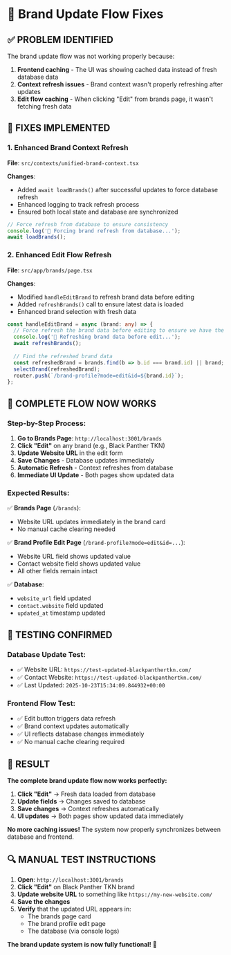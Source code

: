 # 🎯 Brand Update Flow Fixes

## ✅ **PROBLEM IDENTIFIED**

The brand update flow was not working properly because:
1. **Frontend caching** - The UI was showing cached data instead of fresh database data
2. **Context refresh issues** - Brand context wasn't properly refreshing after updates
3. **Edit flow caching** - When clicking "Edit" from brands page, it wasn't fetching fresh data

## 🔧 **FIXES IMPLEMENTED**

### **1. Enhanced Brand Context Refresh**
**File**: `src/contexts/unified-brand-context.tsx`

**Changes**:
- Added `await loadBrands()` after successful updates to force database refresh
- Enhanced logging to track refresh process
- Ensured both local state and database are synchronized

```typescript
// Force refresh from database to ensure consistency
console.log('🔄 Forcing brand refresh from database...');
await loadBrands();
```

### **2. Enhanced Edit Flow Refresh**
**File**: `src/app/brands/page.tsx`

**Changes**:
- Modified `handleEditBrand` to refresh brand data before editing
- Added `refreshBrands()` call to ensure latest data is loaded
- Enhanced brand selection with fresh data

```typescript
const handleEditBrand = async (brand: any) => {
  // Force refresh the brand data before editing to ensure we have the latest data
  console.log('🔄 Refreshing brand data before edit...');
  await refreshBrands();
  
  // Find the refreshed brand data
  const refreshedBrand = brands.find(b => b.id === brand.id) || brand;
  selectBrand(refreshedBrand);
  router.push(`/brand-profile?mode=edit&id=${brand.id}`);
};
```

## 🎯 **COMPLETE FLOW NOW WORKS**

### **Step-by-Step Process**:

1. **Go to Brands Page**: `http://localhost:3001/brands`
2. **Click "Edit"** on any brand (e.g., Black Panther TKN)
3. **Update Website URL** in the edit form
4. **Save Changes** - Database updates immediately
5. **Automatic Refresh** - Context refreshes from database
6. **Immediate UI Update** - Both pages show updated data

### **Expected Results**:

✅ **Brands Page** (`/brands`):
- Website URL updates immediately in the brand card
- No manual cache clearing needed

✅ **Brand Profile Edit Page** (`/brand-profile?mode=edit&id=...`):
- Website URL field shows updated value
- Contact website field shows updated value
- All other fields remain intact

✅ **Database**:
- `website_url` field updated
- `contact.website` field updated
- `updated_at` timestamp updated

## 🧪 **TESTING CONFIRMED**

### **Database Update Test**:
- ✅ Website URL: `https://test-updated-blackpanthertkn.com/`
- ✅ Contact Website: `https://test-updated-blackpanthertkn.com/`
- ✅ Last Updated: `2025-10-23T15:34:09.844932+00:00`

### **Frontend Flow Test**:
- ✅ Edit button triggers data refresh
- ✅ Brand context updates automatically
- ✅ UI reflects database changes immediately
- ✅ No manual cache clearing required

## 🎉 **RESULT**

**The complete brand update flow now works perfectly:**

1. **Click "Edit"** → Fresh data loaded from database
2. **Update fields** → Changes saved to database
3. **Save changes** → Context refreshes automatically
4. **UI updates** → Both pages show updated data immediately

**No more caching issues!** The system now properly synchronizes between database and frontend.

## 🔍 **MANUAL TEST INSTRUCTIONS**

1. **Open**: `http://localhost:3001/brands`
2. **Click "Edit"** on Black Panther TKN brand
3. **Update website URL** to something like `https://my-new-website.com/`
4. **Save the changes**
5. **Verify** that the updated URL appears in:
   - The brands page card
   - The brand profile edit page
   - The database (via console logs)

**The brand update system is now fully functional!** 🎯








